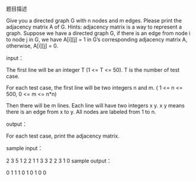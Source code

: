 题目描述

Give you a directed graph G with n nodes and m edges. Please print the adjacency matrix A of G. 
Hints: adjacency matrix is a way to represent a graph. 
Suppose we have a directed graph G, if there is an edge from node i to node j in G, 
we have A[i][j] = 1 in G’s corresponding adjacency matrix A, otherwise, A[i][j] = 0.

input：

The first line will be an integer T (1 <= T <= 50). T is the number of test case.

For each test case, the first line will be two integers n and m. ( 1 <= n <= 500, 0 <= m <= n*n)

Then there will be m lines. Each line will have two integers x y. x y means there is an edge from x to y. All nodes are labeled from 1 to n. 

output：

For each test case, print the adjacency matrix.

sample input：

2
3 5
1 2
2 1
1 3
3 2
2 3
1 0
sample output：

0 1 1
1 0 1
0 1 0
0
